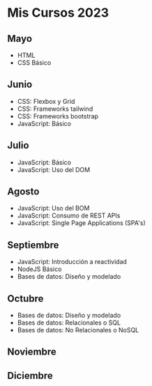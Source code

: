 # Mis Cursos 2023

## Mayo
- HTML
- CSS Básico

## Junio
- CSS: Flexbox y Grid
- CSS: Frameworks tailwind
- CSS: Frameworks bootstrap
- JavaScript: Básico

## Julio
- JavaScript: Básico
- JavaScript: Uso del DOM

## Agosto
- JavaScript: Uso del BOM
- JavaScript: Consumo de REST APIs
- JavaScript: Single Page Applications (SPA's)

## Septiembre
- JavaScript: Introducción a reactividad
 - NodeJS Básico
 - Bases de datos: Diseño y modelado

## Octubre
 - Bases de datos: Diseño y modelado
 - Bases de datos: Relacionales o SQL
 - Bases de datos: No Relacionales o NoSQL
 
## Noviembre

## Diciembre